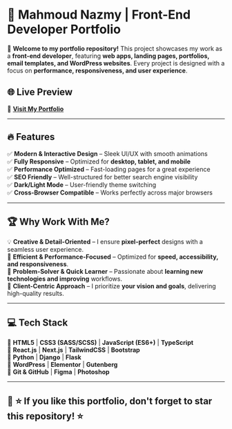 # 🚀 Mahmoud Nazmy | Front-End Developer Portfolio


📌 **Welcome to my portfolio repository!** This project showcases my work as a **front-end developer**, featuring **web apps, landing pages, portfolios, email templates, and WordPress websites**. Every project is designed with a focus on **performance, responsiveness, and user experience**.

## 🌐 **Live Preview**
🔗 **[Visit My Portfolio](https://yourportfolio.com/)**  

---

## 🔥 **Features**
✅ **Modern & Interactive Design** – Sleek UI/UX with smooth animations  
✅ **Fully Responsive** – Optimized for **desktop, tablet, and mobile**  
✅ **Performance Optimized** – Fast-loading pages for a great experience  
✅ **SEO Friendly** – Well-structured for better search engine visibility  
✅ **Dark/Light Mode** – User-friendly theme switching  
✅ **Cross-Browser Compatible** – Works perfectly across major browsers  

---

## 🏆 **Why Work With Me?**
💡 **Creative & Detail-Oriented** – I ensure **pixel-perfect** designs with a seamless user experience.  
🚀 **Efficient & Performance-Focused** – Optimized for **speed, accessibility, and responsiveness**.  
🔧 **Problem-Solver & Quick Learner** – Passionate about **learning new technologies and improving** workflows.  
🤝 **Client-Centric Approach** – I prioritize **your vision and goals**, delivering high-quality results.  

---

## 💻 **Tech Stack**
🔹 **HTML5** | **CSS3 (SASS/SCSS)** | **JavaScript (ES6+)** | **TypeScript**  
🔹 **React.js** | **Next.js** | **TailwindCSS** | **Bootstrap**  
🔹 **Python** | **Django** | **Flask**  
🔹 **WordPress** | **Elementor** | **Gutenberg**  
🔹 **Git & GitHub** | **Figma** | **Photoshop**  

---

## 📌 ⭐ If you like this portfolio, don't forget to star this repository! ⭐


